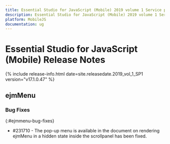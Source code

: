 ```yaml
---
title: Essential Studio for JavaScript (Mobile) 2019 volume 1 Service pack 1 Release Notes  
description: Essential Studio for JavaScript (Mobile) 2019 volume 1 Service pack 1 Release Notes  
platform: MobileJS
documentation: ug
---
```


# Essential Studio for JavaScript (Mobile)  Release Notes  

{% include release-info.html date=site.releasedate.2019_vol_1_SP1  version="v17.1.0.47" %} 






## ejmMenu

### Bug Fixes
{:#ejmmenu-bug-fixes}

* \#231710 - The pop-up menu is available in the document on rendering ejmMenu in a hidden state inside the scrollpanel has been fixed.
